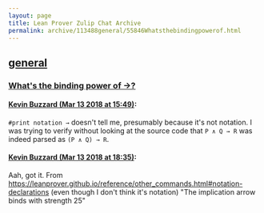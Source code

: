 ```yaml
---
layout: page
title: Lean Prover Zulip Chat Archive 
permalink: archive/113488general/55846Whatsthebindingpowerof.html
---
```


## [general](index.html)
### [What's the binding power of →?](55846Whatsthebindingpowerof.html)

#### [Kevin Buzzard (Mar 13 2018 at 15:49)](https://leanprover.zulipchat.com/#narrow/stream/113488-general/topic/What%27s%20the%20binding%20power%20of%20%E2%86%92%3F/near/123657373):
`#print notation →` doesn't tell me, presumably because it's not notation. I was trying to verify without looking at the source code that `P ∧ Q → R` was indeed parsed as `(P ∧ Q) → R`.

#### [Kevin Buzzard (Mar 13 2018 at 18:35)](https://leanprover.zulipchat.com/#narrow/stream/113488-general/topic/What%27s%20the%20binding%20power%20of%20%E2%86%92%3F/near/123663651):
Aah, got it. From https://leanprover.github.io/reference/other_commands.html#notation-declarations (even though I don't think it's notation) "The implication arrow binds with strength 25"

